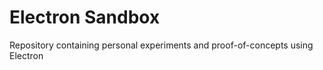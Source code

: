 Electron Sandbox
===
Repository containing personal experiments and proof-of-concepts using Electron
